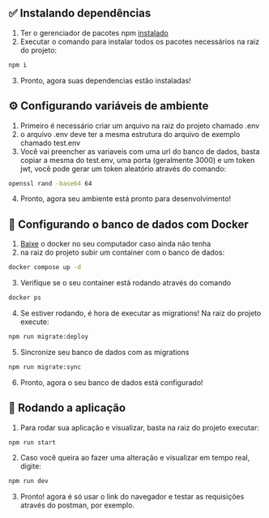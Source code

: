 ## ✅ Instalando dependências

1. Ter o gerenciador de pacotes npm [instalado](https://www.npmjs.com/)
2. Executar o comando para instalar todos os pacotes necessários na raiz do projeto: 
```bash
npm i
```
3. Pronto, agora suas dependencias estão instaladas!

## ⚙️ Configurando variáveis de ambiente

1. Primeiro é necessário criar um arquivo na raiz do projeto chamado .env
2. o arquivo .env deve ter a mesma estrutura do arquivo de exemplo chamado test.env
3. Você vai preencher as variaveis com uma url do banco de dados, basta copiar a mesma do test.env, uma porta (geralmente 3000) e um token jwt, você pode gerar um token aleatório através do comando:
```bash
openssl rand -base64 64
```
4. Pronto, agora seu ambiente está pronto para desenvolvimento!

## 🐳 Configurando o banco de dados com Docker

1. [Baixe](https://www.docker.com/) o docker no seu computador caso ainda não tenha
2. na raiz do projeto subir um container com o banco de dados: 
```bash
docker compose up -d
```
3. Verifique se o seu container está rodando através do comando
```bash
docker ps
```
4. Se estiver rodando, é hora de executar as migrations! Na raiz do projeto execute: 
```bash
npm run migrate:deploy 
```
5. Sincronize seu banco de dados com as migrations
```bash
npm run migrate:sync 
```
6. Pronto, agora o seu banco de dados está configurado!

## 🚀 Rodando a aplicação
1. Para rodar sua aplicação e visualizar, basta na raiz do projeto executar:
```bash
npm run start
```
2. Caso você queira ao fazer uma alteração e visualizar em tempo real, digite:
```bash
npm run dev
```
3. Pronto! agora é só usar o link do navegador e testar as requisições através do postman, por exemplo.
